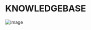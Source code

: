 # KNOWLEDGEBASE
![image](https://github.com/oleksiimatsui/KNOWLEDGEBASE/assets/92246422/acabe152-7a70-41a6-90d1-0e2bcfe92eb5)
